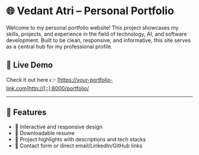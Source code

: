 # 🌐 Vedant Atri – Personal Portfolio

Welcome to my personal portfolio website! This project showcases my skills, projects, and experience in the field of technology, AI, and software development. Built to be clean, responsive, and informative, this site serves as a central hub for my professional profile.

## 🚀 Live Demo
Check it out here 👉 [https://your-portfolio-link.com]http://[::]:8000/portfolio/

---

## 📌 Features

- 🔹 Interactive and responsive design
- 🔹 Downloadable resume
- 🔹 Project highlights with descriptions and tech stacks
- 🔹 Contact form or direct email/LinkedIn/GitHub links
